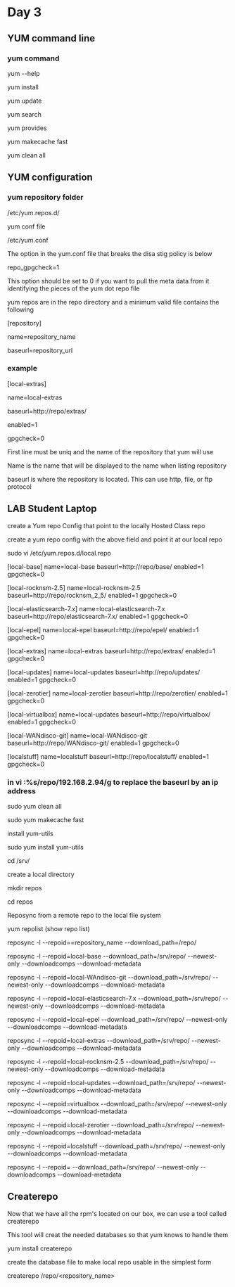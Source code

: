 #  Day 3
## YUM command line

### yum command

yum --help

yum install

yum update

yum search

yum provides

yum makecache fast

yum clean all

## YUM configuration

### yum repository folder

/etc/yum.repos.d/

yum conf file

/etc/yum.conf

The option in the yum.conf file that breaks the disa stig policy is below

repo_gpgcheck=1


This option should  be set to 0 if you want to pull the meta data from it identifying the pieces of the yum dot repo file

yum repos are in the repo directory and a minimum valid file contains the following


[repository]

name=repository_name

baseurl=repository_url


### example 

[local-extras]

name=local-extras

baseurl=http://repo/extras/

enabled=1

gpgcheck=0



First line must be uniq and the name of the repository that yum will use

Name is the name that will be displayed to the name when listing repository

baseurl is where the repository is located. This can use http, file, or ftp protocol


## LAB Student Laptop

create a Yum repo Config that point to the locally Hosted Class repo

create a yum repo config with the above field and point it at our local repo


sudo vi /etc/yum.repos.d/local.repo 

[local-base]
name=local-base
baseurl=http://repo/base/
enabled=1
gpgcheck=0

[local-rocknsm-2.5]
name=local-rocknsm-2.5
baseurl=http://repo/rocknsm_2_5/
enabled=1
gpgcheck=0

[local-elasticsearch-7.x]
name=local-elasticsearch-7.x
baseurl=http://repo/elasticsearch-7.x/
enabled=1
gpgcheck=0

[local-epel]
name=local-epel
baseurl=http://repo/epel/
enabled=1
gpgcheck=0

[local-extras]
name=local-extras
baseurl=http://repo/extras/
enabled=1
gpgcheck=0

[local-updates]
name=local-updates
baseurl=http://repo/updates/
enabled=1
gpgcheck=0

[local-zerotier]
name=local-zerotier
baseurl=http://repo/zerotier/
enabled=1
gpgcheck=0

[local-virtualbox]
name=local-updates
baseurl=http://repo/virtualbox/
enabled=1
gpgcheck=0

[local-WANdisco-git]
name=local-WANdisco-git
baseurl=http://repo/WANdisco-git/
enabled=1
gpgcheck=0


[localstuff]
name=localstuff
baseurl=http://repo/localstuff/
enabled=1
gpgcheck=0



### in vi :%s/repo/192.168.2.94/g to replace the baseurl by an ip address


sudo yum clean all

sudo yum makecache fast


install yum-utils

sudo yum install yum-utils

cd /srv/

create a local directory

mkdir repos

cd repos


Reposync from a remote repo to the local file system

yum repolist (show repo list)


reposync -l --repoid==repository_name --download_path=/repo/



reposync -l --repoid=local-base --download_path=/srv/repo/ --newest-only --downloadcomps --download-metadata 

reposync -l --repoid=local-WAndisco-git --download_path=/srv/repo/ --newest-only --downloadcomps --download-metadata 

reposync -l --repoid=local-elasticsearch-7.x --download_path=/srv/repo/ --newest-only --downloadcomps --download-metadata 

reposync -l --repoid=local-epel --download_path=/srv/repo/ --newest-only --downloadcomps --download-metadata

reposync -l --repoid=local-extras  --download_path=/srv/repo/ --newest-only --downloadcomps --download-metadata

reposync -l --repoid=local-rocknsm-2.5 --download_path=/srv/repo/ --newest-only --downloadcomps --download-metadata

reposync -l --repoid=local-updates  --download_path=/srv/repo/ --newest-only --downloadcomps --download-metadata

reposync -l --repoid=virtualbox  --download_path=/srv/repo/ --newest-only --downloadcomps --download-metadata

reposync -l --repoid=local-zerotier --download_path=/srv/repo/ --newest-only --downloadcomps --download-metadata

reposync -l --repoid=localstuff --download_path=/srv/repo/ --newest-only --downloadcomps --download-metadata

reposync -l --repoid=   --download_path=/srv/repo/ --newest-only --downloadcomps --download-metadata




## Createrepo

Now that we have all the rpm's located on our box, we can use a tool called createrepo

This tool will creat the needed databases so that yum knows to handle them


   yum install createrepo

create the database file to make local repo usable in the simplest form

 createrepo /repo/<repository_name> 
 
 







